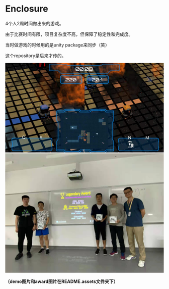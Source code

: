 # Enclosure

4个人2周时间做出来的游戏。

由于比赛时间有限，项目复杂度不高，但保障了稳定性和完成度。

当时做游戏的时候用的是unity package来同步（笑）

这个repository是后来才传的。

![demo](README.assets/demo.jpg)![award](README.assets/award.jpg)

**（demo图片和award图片在README.assets文件夹下）**

